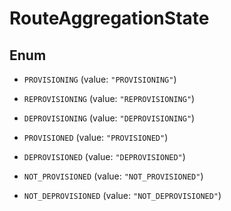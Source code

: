

# RouteAggregationState

## Enum


* `PROVISIONING` (value: `"PROVISIONING"`)

* `REPROVISIONING` (value: `"REPROVISIONING"`)

* `DEPROVISIONING` (value: `"DEPROVISIONING"`)

* `PROVISIONED` (value: `"PROVISIONED"`)

* `DEPROVISIONED` (value: `"DEPROVISIONED"`)

* `NOT_PROVISIONED` (value: `"NOT_PROVISIONED"`)

* `NOT_DEPROVISIONED` (value: `"NOT_DEPROVISIONED"`)




